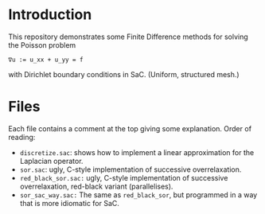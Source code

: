 # Introduction

This repository demonstrates some Finite Difference methods for solving the Poisson problem

```
∇u := u_xx + u_yy = f
```

with Dirichlet boundary conditions in SaC. (Uniform, structured mesh.)

# Files

Each file contains a comment at the top giving some explanation. 
Order of reading:

* `discretize.sac`: shows how to implement a linear approximation for the Laplacian operator.
* `sor.sac`: ugly, C-style implementation of successive overrelaxation.
* `red_black_sor.sac:` ugly, C-style implementation of successive overrelaxation, red-black variant (parallelises).
* `sor_sac_way.sac:` The same as `red_black_sor`, but programmed in a way that is more idiomatic for SaC.
